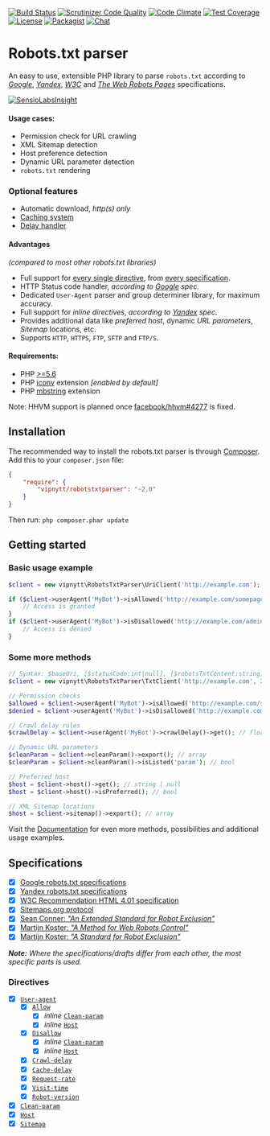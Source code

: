 [![Build Status](https://travis-ci.org/VIPnytt/RobotsTxtParser.svg?branch=master)](https://travis-ci.org/VIPnytt/RobotsTxtParser)
[![Scrutinizer Code Quality](https://scrutinizer-ci.com/g/VIPnytt/RobotsTxtParser/badges/quality-score.png?b=master)](https://scrutinizer-ci.com/g/VIPnytt/RobotsTxtParser/?branch=master)
[![Code Climate](https://codeclimate.com/github/VIPnytt/RobotsTxtParser/badges/gpa.svg)](https://codeclimate.com/github/VIPnytt/RobotsTxtParser)
[![Test Coverage](https://codeclimate.com/github/VIPnytt/RobotsTxtParser/badges/coverage.svg)](https://codeclimate.com/github/VIPnytt/RobotsTxtParser/coverage)
[![License](https://poser.pugx.org/VIPnytt/RobotsTxtParser/license)](https://github.com/VIPnytt/RobotsTxtParser/blob/master/LICENSE)
[![Packagist](https://img.shields.io/packagist/v/vipnytt/robotstxtparser.svg)](https://packagist.org/packages/vipnytt/robotstxtparser)
[![Chat](https://badges.gitter.im/VIPnytt/RobotsTxtParser.svg)](https://gitter.im/VIPnytt/RobotsTxtParser)

# Robots.txt parser
An easy to use, extensible PHP library to parse `robots.txt` according to [_Google_](https://developers.google.com/webmasters/control-crawl-index/docs/robots_txt), [_Yandex_](https://yandex.com/support/webmaster/controlling-robot/robots-txt.xml), [_W3C_](https://www.w3.org/TR/html4/appendix/notes.html#h-B.4.1.1) and [_The Web Robots Pages_](http://www.robotstxt.org/robotstxt.html) specifications.

[![SensioLabsInsight](https://insight.sensiolabs.com/projects/6fb47427-166b-45d0-bd41-40f7a63c2b0c/big.png)](https://insight.sensiolabs.com/projects/6fb47427-166b-45d0-bd41-40f7a63c2b0c)

#### Usage cases:
- Permission check for URL crawling
- XML Sitemap detection
- Host preference detection
- Dynamic URL parameter detection
- `robots.txt` rendering

### Optional features
- Automatic download, _http(s) only_
- [Caching system](https://github.com/VIPnytt/RobotsTxtParser/blob/master/docs/sql/cache.md)
- [Delay handler](https://github.com/VIPnytt/RobotsTxtParser/blob/master/docs/sql/delay.md)

#### Advantages
_(compared to most other robots.txt libraries)_
- Full support for [every single directive](#directives-supported), from [every specification](#specifications).
- HTTP Status code handler, _according to [Google](https://developers.google.com/webmasters/control-crawl-index/docs/robots_txt) spec._
- Dedicated `User-Agent` parser and group determiner library, for maximum accuracy.
- Full support for _inline directives_, _according to [Yandex](https://yandex.com/support/webmaster/controlling-robot/robots-txt.xml) spec._
- Provides additional data like _preferred host_, dynamic _URL parameters_, _Sitemap_ locations, etc.
- Supports ``HTTP``, ``HTTPS``, ``FTP``, ``SFTP`` and ``FTP/S``.

#### Requirements:
- PHP [>=5.6](http://php.net/supported-versions.php)
- PHP [iconv](http://php.net/manual/en/book.iconv.php) extension _[enabled by default]_
- PHP [mbstring](http://php.net/manual/en/book.mbstring.php) extension

Note: HHVM support is planned once [facebook/hhvm#4277](https://github.com/facebook/hhvm/issues/4277) is fixed.

## Installation
The recommended way to install the robots.txt parser is through [Composer](http://getcomposer.org). Add this to your `composer.json` file:
```json
{
    "require": {
        "vipnytt/robotstxtparser": "~2.0"
    }
}
```
Then run: ```php composer.phar update```

## Getting started
### Basic usage example
```php
$client = new vipnytt\RobotsTxtParser\UriClient('http://example.com');

if ($client->userAgent('MyBot')->isAllowed('http://example.com/somepage.html')) {
    // Access is granted
}
if ($client->userAgent('MyBot')->isDisallowed('http://example.com/admin')) {
    // Access is denied
}
```
### Some more methods
```php
// Syntax: $baseUri, [$statusCode:int|null], [$robotsTxtContent:string], [$encoding:string], [$byteLimit:int|null]
$client = new vipnytt\RobotsTxtParser\TxtClient('http://example.com', 200, $robotsTxtContent);

// Permission checks
$allowed = $client->userAgent('MyBot')->isAllowed('http://example.com/somepage.html'); // bool
$denied = $client->userAgent('MyBot')->isDisallowed('http://example.com/admin'); // bool

// Crawl delay rules
$crawlDelay = $client->userAgent('MyBot')->crawlDelay()->get(); // float | int

// Dynamic URL parameters
$cleanParam = $client->cleanParam()->export(); // array
$cleanParam = $client->cleanParam()->isListed('param'); // bool

// Preferred host
$host = $client->host()->get(); // string | null
$host = $client->host()->isPreferred(); // bool

// XML Sitemap locations
$host = $client->sitemap()->export(); // array
```

Visit the [Documentation](https://github.com/VIPnytt/RobotsTxtParser/tree/master/docs) for even more methods, possibilities and additional usage examples.

## Specifications
- [x] [Google robots.txt specifications](https://developers.google.com/webmasters/control-crawl-index/docs/robots_txt)
- [x] [Yandex robots.txt specifications](https://yandex.com/support/webmaster/controlling-robot/robots-txt.xml)
- [x] [W3C Recommendation HTML 4.01 specification](https://www.w3.org/TR/html4/appendix/notes.html#h-B.4.1.2)
- [x] [Sitemaps.org protocol](http://www.sitemaps.org/protocol.html#submit_robots)
- [x] [Sean Conner: _"An Extended Standard for Robot Exclusion"_](http://www.conman.org/people/spc/robots2.html)
- [x] [Martijn Koster: _"A Method for Web Robots Control"_](http://www.robotstxt.org/norobots-rfc.txt)
- [x] [Martijn Koster: _"A Standard for Robot Exclusion"_](http://www.robotstxt.org/orig.html)

___Note:__ Where the specifications/drafts differ from each other, the most specific parts is used._


### Directives
- [x] [`User-agent`](https://github.com/VIPnytt/RobotsTxtParser/blob/master/docs/directives.md#user-agent)
  - [x] [`Allow`](https://github.com/VIPnytt/RobotsTxtParser/blob/master/docs/directives.md#allow)
    - [x] _inline_ [`Clean-param`](https://github.com/VIPnytt/RobotsTxtParser/blob/master/docs/directives.md#clean-param)
    - [x] _inline_ [`Host`](https://github.com/VIPnytt/RobotsTxtParser/blob/master/docs/directives.md#host)
  - [x] [`Disallow`](https://github.com/VIPnytt/RobotsTxtParser/blob/master/docs/directives.md#disallow)
    - [x] _inline_ [`Clean-param`](https://github.com/VIPnytt/RobotsTxtParser/blob/master/docs/directives.md#clean-param)
    - [x] _inline_ [`Host`](https://github.com/VIPnytt/RobotsTxtParser/blob/master/docs/directives.md#host)
  - [x] [`Crawl-delay`](https://github.com/VIPnytt/RobotsTxtParser/blob/master/docs/directives.md#crawl-delay)
  - [x] [`Cache-delay`](https://github.com/VIPnytt/RobotsTxtParser/blob/master/docs/directives.md#cache-delay)
  - [x] [`Request-rate`](https://github.com/VIPnytt/RobotsTxtParser/blob/master/docs/directives.md#request-rate)
  - [x] [`Visit-time`](https://github.com/VIPnytt/RobotsTxtParser/blob/master/docs/directives.md#visit-time)
  - [x] [`Robot-version`](https://github.com/VIPnytt/RobotsTxtParser/blob/master/docs/directives.md#robot-version)
- [x] [`Clean-param`](https://github.com/VIPnytt/RobotsTxtParser/blob/master/docs/directives.md#clean-param)
- [x] [`Host`](https://github.com/VIPnytt/RobotsTxtParser/blob/master/docs/directives.md#host)
- [x] [`Sitemap`](https://github.com/VIPnytt/RobotsTxtParser/blob/master/docs/directives.md#sitemap)
